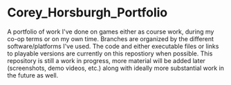 # Corey_Horsburgh_Portfolio

A portfolio of work I've done on games either as course work, during my co-op terms or on my own time. Branches are organized by the different software/platforms I've used. The code and either executable files or links to playable versions are currently on this repostiory when possible. This repository is still a work in progress, more material will be added later (screenshots, demo videos, etc.) along with ideally more substantial work in the future as well.
